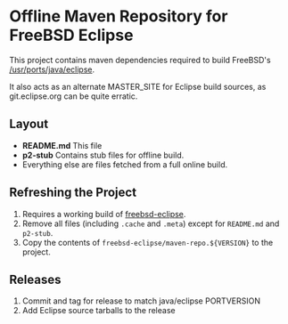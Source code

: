 # Offline Maven Repository for FreeBSD Eclipse

This project contains maven dependencies required to build
FreeBSD's [/usr/ports/java/eclipse](https://svnweb.freebsd.org/ports/head/java/eclipse/).

It also acts as an alternate MASTER_SITE for Eclipse build
sources, as git.eclipse.org can be quite erratic.

## Layout

* **README.md** This file
* **p2-stub** Contains stub files for offline build.
* Everything else are files fetched from a full online build.

## Refreshing the Project

1. Requires a working build of
[freebsd-eclipse](https://github.com/daemonblade/freebsd-eclipse).
1. Remove all files (including `.cache` and `.meta`) except for
`README.md` and `p2-stub`.
1. Copy the contents of `freebsd-eclipse/maven-repo.${VERSION}`
to the project.

## Releases

1. Commit and tag for release to match java/eclipse PORTVERSION
1. Add Eclipse source tarballs to the release
